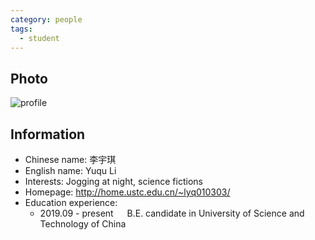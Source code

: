 ```yaml
---
category: people
tags:
  - student
---
```


## Photo

![profile](https://user-images.githubusercontent.com/116997215/198896698-7a4bf1f2-88f5-4b21-b0d9-7f38e8b2df09.jpg)

## Information

- Chinese name: 李宇琪
- English name: Yuqu Li
- Interests: Jogging at night, science fictions
- Homepage:  <http://home.ustc.edu.cn/~lyq010303/>
- Education experience:
    - 2019.09 - present  &emsp;  B.E. candidate in University of Science and Technology of China
